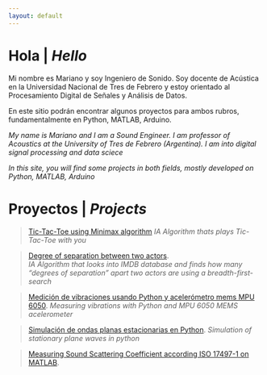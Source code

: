 ```yaml
---
layout: default
---
```

# Hola | _Hello_

Mi nombre es Mariano y soy Ingeniero de Sonido. Soy docente de Acústica en la Universidad Nacional de Tres de Febrero y estoy orientado al Procesamiento Digital de Señales y Análisis de Datos.

En este sitio podrán encontrar algunos proyectos para ambos rubros, fundamentalmente en Python, MATLAB, Arduino. 

_My name is Mariano and I am a Sound Engineer. I am professor of Acoustics at the University of Tres de Febrero (Argentina). I am into digital signal processing and data sciece_

_In this site, you will find some projects in both fields, mostly developed on Python, MATLAB, Arduino_

# Proyectos | _Projects_

>[Tic-Tac-Toe using Minimax algorithm](http://marouxet.github.io/cs50-tatetis)
>_IA Algorithm thats plays Tic-Tac-Toe with you_

>[Degree of separation between two actors](http://marouxet.github.io/cs50-degree).   
>_IA Algorithm that looks into IMDB database and finds how many “degrees of separation” apart two actors are using a breadth-first-search_

>[Medición de vibraciones usando Python y acelerómetro mems MPU 6050](http://marouxet.github.io/vibPythonMPU).
>_Measuring vibrations with Python and MPU 6050 MEMS acelerometer_

>[Simulación de ondas planas estacionarias en Python](http://marouxet.github.io/estacionarias).
>_Simulation of stationary plane waves in python_

>[Measuring Sound Scattering Coefficient according ISO 17497-1 on MATLAB](http://marouxet.github.io/tesis).





